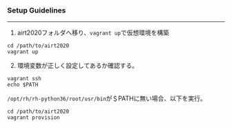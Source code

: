 ### Setup Guidelines
---

1. airt2020フォルダへ移り、`vagrant up`で仮想環境を構築

```
cd /path/to/airt2020
vagrant up
```

2. 環境変数が正しく設定してあるか確認する。

```
vagrant ssh 
echo $PATH
```

`/opt/rh/rh-python36/root/usr/bin`が＄PATHに無い場合、以下を実行。
```
cd /path/to/airt2020
vagrant provision
```
